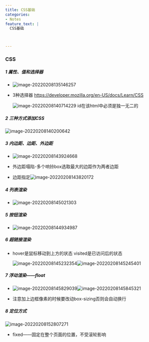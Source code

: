 ```yaml
---
title: CSS基础
categories:
- Notes
feature_text: |
  CSS基础



---
```




<!-- more -->

### CSS

##### 1 属性、值和选择器

- ![image-20220208135146257](C:\Users\PHY\AppData\Roaming\Typora\typora-user-images\image-20220208135146257.png)

- 3种选择器
  https://developer.mozilla.org/en-US/docs/Learn/CSS 

  ![image-20220208140714229](C:\Users\PHY\AppData\Roaming\Typora\typora-user-images\image-20220208140714229.png)
  id在该html中必须是独一无二的

##### 2 三种方式添加CSS

![image-20220208140200642](C:\Users\PHY\AppData\Roaming\Typora\typora-user-images\image-20220208140200642.png)

##### 3 内边距、边距、外边距

- ![image-20220208143924668](C:\Users\PHY\AppData\Roaming\Typora\typora-user-images\image-20220208143924668.png)

- 外边距塌陷-多个响铃box选取最大的边距作为两者边距
- 边距指定![image-20220208143820172](C:\Users\PHY\AppData\Roaming\Typora\typora-user-images\image-20220208143820172.png)

##### 4 列表渲染

- ![image-20220208145021303](C:\Users\PHY\AppData\Roaming\Typora\typora-user-images\image-20220208145021303.png)

##### 5 按钮渲染

- ![image-20220208144934987](C:\Users\PHY\AppData\Roaming\Typora\typora-user-images\image-20220208144934987.png)

##### 6 超链接渲染

- hover是鼠标移动到上方的状态
  visited是已访问后的状态

  ![image-20220208145232354](C:\Users\PHY\AppData\Roaming\Typora\typora-user-images\image-20220208145232354.png)![image-20220208145245401](C:\Users\PHY\AppData\Roaming\Typora\typora-user-images\image-20220208145245401.png)

##### 7 浮动渲染——float

- ![image-20220208145829039](C:\Users\PHY\AppData\Roaming\Typora\typora-user-images\image-20220208145829039.png)![image-20220208145845321](C:\Users\PHY\AppData\Roaming\Typora\typora-user-images\image-20220208145845321.png)

- 注意加上边框像素的时候要改动box-sizing否则会自动换行

##### 8 定位方式

![image-20220208152807271](C:\Users\PHY\AppData\Roaming\Typora\typora-user-images\image-20220208152807271.png)

- fixed——固定在整个页面的位置，不受滚轮影响